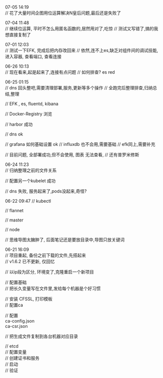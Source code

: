 
07-05 14:19  
// 花了大量时间企图用位运算解决N皇后问题,最后还是失败了


07-04 11:48  
// 继续位运算, 平时不怎么用匿名函数的,居然用对了,吃惊
// 测试又写错了,搞的我想直接复制了

07-01 12:03  
// 测试一下EFK, 完成后把内存改回来
// 依然,连不上es,缺乏对组件间的调试技能, 进入容器, 查看端口, 查看连接 



06-26 10:13  
// 现在看来,起是起来了,连接有点问题
// 如何排查?  es red



06-25 01:15  
// dns 回头整吧,需要清理部署,服务,更新等多个操作
// 全跑完后整理排查,归纳总结,整理

// EFK , es, fluentd, kibana

// Docker-Registry 浏览

// harbor 成功

// dns ok

// grafana 如何基础设置 ok
// influxdb 也不会用,需要基础
// efk同上,需要补充

// 目前问题, 全部署成功,但不会使用, 图表 无法查看,
// 还有普罗米修斯

06-24 11:23  
// 归纳整理之前的文件关系

// 配置另一个kubelet  成功

// dns 失败, 服务起来了,pods没起来,奇怪?



06-22 09:47 
// kubectl

// flannet

// master

// node

// 思维导图太臃肿了, 后面笔记还是要放目录中,导图只放关键词


06-21 16:09  
// 项目重起, 备份之前下载的文件,先搭起来  
// v1.6.2 已不更新, 仅回忆  

// 以ip段为区分, 环境变了,克隆重启一个新项目


// 配置基础  
// 把长久变量写在文件里,发给每个机器是个好习惯  


// 安装 CFSSL, 打印模板  
// 配置ca  

// 配置  
ca-config.json  
ca-csr.json  


// 把生成文件复制到各台机器对应目录


// etcd  
// 配置变量  
// 创建证书和服务  
// 启动  
// 验证  

